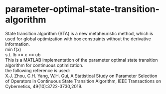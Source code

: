 # parameter-optimal-state-transition-algorithm
State transition algorithm (STA) is a new metaheuristic method, which is used for global optimization with box constraints without the derivative information.  
min f(x)  
s.t. lb <= x <= ub  
This is a MATLAB implementation of the parameter optimal state transition algorithm for continuous optimization.  
the following reference is used:  
X.J. Zhou, C.H. Yang, W.H. Gui, A Statistical Study on Parameter Selection of Operators in Continuous State Transition Algorithm, IEEE Transactions on Cybernetics, 49(10):3722-3730,2019.

